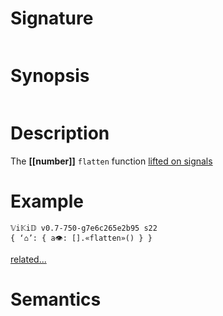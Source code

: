 # Signature
```vikid-signature
```

# Synopsis
```vikid-synopsis
```

# Description
The __[[number]]__ `flatten` function [lifted on signals](/refman/concepts/pure_functions)

# Example
```vikid-script
𝕍i𝕂i𝔻 v0.7-750-g7e6c265e2b95 s22
{ ‘⌂’: { a👁: [].«flatten»() } }
```


[related...](https://developer.mozilla.org/en-US/docs/Web/JavaScript/Reference/Global_Objects/Array/flat)

# Semantics